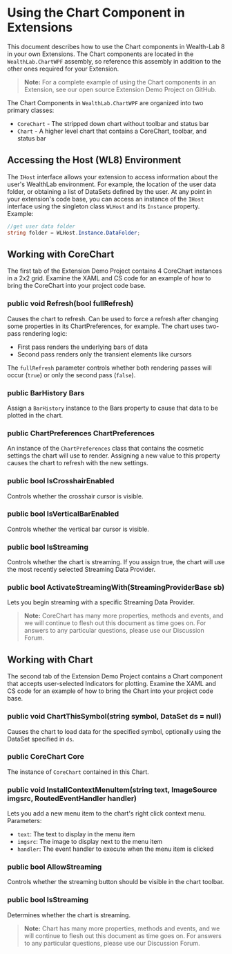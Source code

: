 # Using the Chart Component in Extensions

This document describes how to use the Chart components in Wealth-Lab 8 in your own Extensions. The Chart components are located in the `WealthLab.ChartWPF` assembly, so reference this assembly in addition to the other ones required for your Extension.

> **Note:** For a complete example of using the Chart components in an Extension, see our open source Extension Demo Project on GitHub.

The Chart Components in `WealthLab.ChartWPF` are organized into two primary classes:

- `CoreChart` - The stripped down chart without toolbar and status bar
- `Chart` - A higher level chart that contains a CoreChart, toolbar, and status bar

## Accessing the Host (WL8) Environment

The `IHost` interface allows your extension to access information about the user's WealthLab environment. For example, the location of the user data folder, or obtaining a list of DataSets defined by the user. At any point in your extension's code base, you can access an instance of the `IHost` interface using the singleton class `WLHost` and its `Instance` property. Example:

```csharp
//get user data folder
string folder = WLHost.Instance.DataFolder;
```

## Working with CoreChart

The first tab of the Extension Demo Project contains 4 CoreChart instances in a 2x2 grid. Examine the XAML and CS code for an example of how to bring the CoreChart into your project code base.

### public void Refresh(bool fullRefresh)
Causes the chart to refresh. Can be used to force a refresh after changing some properties in its ChartPreferences, for example. The chart uses two-pass rendering logic:
- First pass renders the underlying bars of data
- Second pass renders only the transient elements like cursors

The `fullRefresh` parameter controls whether both rendering passes will occur (`true`) or only the second pass (`false`).

### public BarHistory Bars
Assign a `BarHistory` instance to the Bars property to cause that data to be plotted in the chart.

### public ChartPreferences ChartPreferences
An instance of the `ChartPreferences` class that contains the cosmetic settings the chart will use to render. Assigning a new value to this property causes the chart to refresh with the new settings.

### public bool IsCrosshairEnabled
Controls whether the crosshair cursor is visible.

### public bool IsVerticalBarEnabled
Controls whether the vertical bar cursor is visible.

### public bool IsStreaming
Controls whether the chart is streaming. If you assign true, the chart will use the most recently selected Streaming Data Provider.

### public bool ActivateStreamingWith(StreamingProviderBase sb)
Lets you begin streaming with a specific Streaming Data Provider.

> **Note:** CoreChart has many more properties, methods and events, and we will continue to flesh out this document as time goes on. For answers to any particular questions, please use our Discussion Forum.

## Working with Chart

The second tab of the Extension Demo Project contains a Chart component that accepts user-selected Indicators for plotting. Examine the XAML and CS code for an example of how to bring the Chart into your project code base.

### public void ChartThisSymbol(string symbol, DataSet ds = null)
Causes the chart to load data for the specified symbol, optionally using the DataSet specified in `ds`.

### public CoreChart Core
The instance of `CoreChart` contained in this Chart.

### public void InstallContextMenuItem(string text, ImageSource imgsrc, RoutedEventHandler handler)
Lets you add a new menu item to the chart's right click context menu. Parameters:
- `text`: The text to display in the menu item
- `imgsrc`: The image to display next to the menu item
- `handler`: The event handler to execute when the menu item is clicked

### public bool AllowStreaming
Controls whether the streaming button should be visible in the chart toolbar.

### public bool IsStreaming
Determines whether the chart is streaming.

> **Note:** Chart has many more properties, methods and events, and we will continue to flesh out this document as time goes on. For answers to any particular questions, please use our Discussion Forum. 